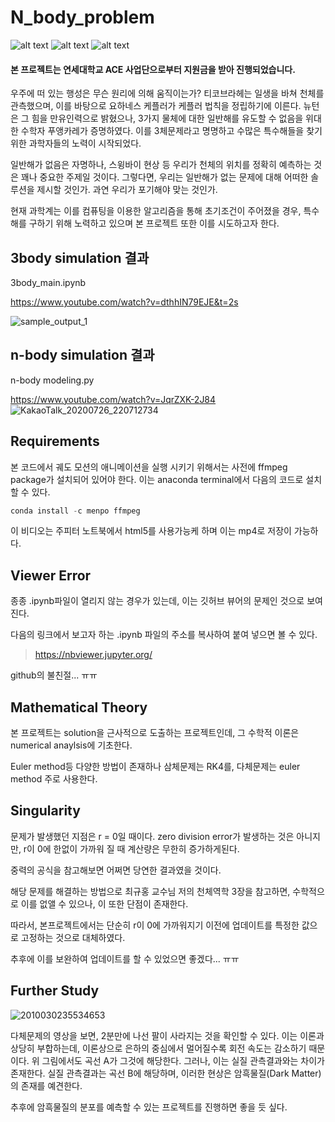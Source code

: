 # N_body_problem

<p float="left">
<a> <img src="https://img.shields.io/badge/Language-Python3-blue" alt="alt text"> </a>
<a> <img src="https://img.shields.io/badge/Language-Jupyter notebook-blue" alt="alt text"> </a>  
<a> <img src="https://img.shields.io/badge/Language-Anaconda3-blue" alt="alt text"> </a>
</p>

#### 본 프로젝트는 연세대학교 ACE 사업단으로부터 지원금을 받아 진행되었습니다.

우주에 떠 있는 행성은 무슨 원리에 의해 움직이는가? 티코브라헤는 일생을 바쳐 천체를 관측했으며, 이를 바탕으로 요하네스 케플러가 케플러 법칙을 정립하기에 이른다. 뉴턴은 그 힘을 만유인력으로 밝혔으나, 3가지 물체에 대한 일반해를 유도할 수 없음을 위대한 수학자 푸앵카레가 증명하였다. 이를 3체문제라고 명명하고 수많은 특수해들을 찾기 위한 과학자들의 노력이 시작되었다.

일반해가 없음은 자명하나, 스윙바이 현상 등 우리가 천체의 위치를 정확히 예측하는 것은 꽤나 중요한 주제일 것이다. 그렇다면, 우리는 일반해가 없는 문제에 대해 어떠한 솔루션을 제시할 것인가. 과연 우리가 포기해야 맞는 것인가.

현재 과학계는 이를 컴퓨팅을 이용한 알고리즘을 통해 초기조건이 주어졌을 경우, 특수해를 구하기 위해 노력하고 있으며 본 프로젝트 또한 이를 시도하고자 한다. 



## 3body simulation 결과
3body_main.ipynb

https://www.youtube.com/watch?v=dthhIN79EJE&t=2s

![sample_output_1](https://user-images.githubusercontent.com/49096513/88818032-32f1f100-d1f9-11ea-993e-03b72b5c9976.gif)
## n-body simulation 결과
n-body modeling.py

https://www.youtube.com/watch?v=JqrZXK-2J84
![KakaoTalk_20200726_220712734](https://user-images.githubusercontent.com/49096513/88479761-7562c600-cf8c-11ea-9546-14b2a3d3fcf1.png)



## Requirements
본 코드에서 궤도 모션의 애니메이션을 실행 시키기 위해서는 사전에 ffmpeg package가 설치되어 있어야 한다. 이는 anaconda terminal에서 다음의 코드로 설치할 수 있다.
```python
conda install -c menpo ffmpeg
```
이 비디오는 주피터 노트북에서 html5를 사용가능케 하며 이는 mp4로 저장이 가능하다.


## Viewer Error
종종 .ipynb파일이 열리지 않는 경우가 있는데, 이는 깃허브 뷰어의 문제인 것으로 보여진다.

다음의 링크에서 보고자 하는 .ipynb 파일의 주소를 복사하여 붙여 넣으면 볼 수 있다.
>https://nbviewer.jupyter.org/

github의 불친절... ㅠㅠ


## Mathematical Theory
본 프로젝트는 solution을 근사적으로 도출하는 프로젝트인데, 그 수학적 이론은 numerical anaylsis에 기초한다.

Euler method등 다양한 방법이 존재하나 삼체문제는 RK4를, 다체문제는 euler method 주로 사용한다.

## Singularity
문제가 발생했던 지점은 r = 0일 때이다. zero division error가 발생하는 것은 아니지만, r이 0에 한없이 가까워 질 때 계산량은 무한히 증가하게된다.

중력의 공식을 참고해보면 어쩌면 당연한 결과였을 것이다.

해당 문제를 해결하는 방법으로 최규홍 교수님 저의 천체역학 3장을 참고하면, 수학적으로 이를 없앨 수 있으나, 이 또한 단점이 존재한다.

따라서, 본프로젝트에서는 단순히 r이 0에 가까워지기 이전에 업데이트를 특정한 값으로 고정하는 것으로 대체하였다.

추후에 이를 보완하여 업데이트를 할 수 있었으면 좋겠다... ㅠㅠ

## Further Study
![2010030235534653](https://user-images.githubusercontent.com/49096513/89095146-d9124680-d405-11ea-89c4-78a2ca27a1d8.jpg)

다체문제의 영상을 보면, 2분만에 나선 팔이 사라지는 것을 확인할 수 있다. 이는 이론과 상당히 부합하는데, 이론상으로 은하의 중심에서 멀어질수록 회전 속도는 감소하기 때문이다.
위 그림에서도 곡선 A가 그것에 해당한다. 그러나, 이는 실질 관측결과와는 차이가 존재한다. 실질 관측결과는 곡선 B에 해당하며, 이러한 현상은 암흑물질(Dark Matter)의 존재를 예견한다.

추후에 암흑물질의 분포를 예측할 수 있는 프로젝트를 진행하면 좋을 듯 싶다.
